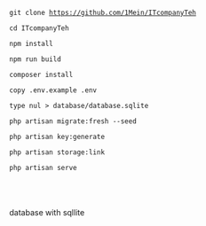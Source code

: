 <code>git clone https://github.com/1Mein/ITcompanyTeh</code>

<code>cd ITcompanyTeh</code>

<code>npm install</code>

<code>npm run build</code>

<code>composer install</code>

<code>copy .env.example .env</code>

<code>type nul > database/database.sqlite</code>

<code>php artisan migrate:fresh --seed</code>

<code>php artisan key:generate</code>

<code>php artisan storage:link</code>

<code>php artisan serve</code>


<br><br><br>
database with sqllite
